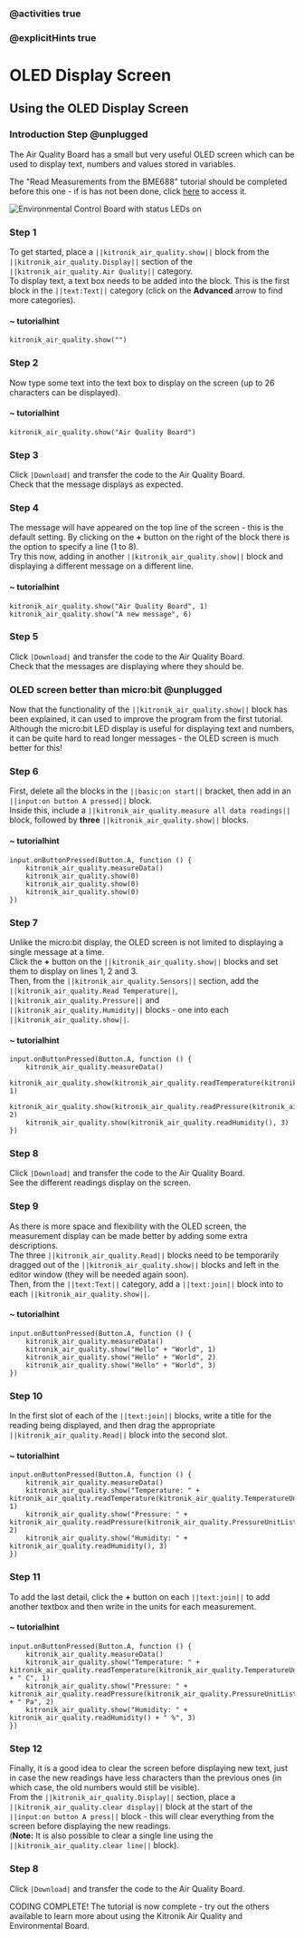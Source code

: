 ### @activities true
### @explicitHints true

# OLED Display Screen

## Using the OLED Display Screen
### Introduction Step @unplugged
The Air Quality Board has a small but very useful OLED screen which can be used to display text, numbers and values stored in variables.  
  
The "Read Measurements from the BME688" tutorial should be completed before this one - if is has not been done, click [here](https://makecode.microbit.org/#tutorial:https://github.com/KitronikLtd/pxt-kitronik-smart-greenhouse/a_VisualThermometerTutorial) to access it.  

![Environmental Control Board with status LEDs on](https://KitronikLtd.github.io/pxt-kitronik-smart-greenhouse/assets/status-leds-SMALL.png)

### Step 1
To get started, place a ``||kitronik_air_quality.show||`` block from the ``||kitronik_air_quality.Display||`` section of the ``||kitronik_air_quality.Air Quality||`` category.  
To display text, a text box needs to be added into the block. This is the first block in the ``||text:Text||`` category (click on the **Advanced** arrow to find more categories).  

#### ~ tutorialhint
```blocks
kitronik_air_quality.show("")
```

### Step 2
Now type some text into the text box to display on the screen (up to 26 characters can be displayed).  

#### ~ tutorialhint
```blocks
kitronik_air_quality.show("Air Quality Board")
```

### Step 3
Click ``|Download|`` and transfer the code to the Air Quality Board.  
Check that the message displays as expected. 

### Step 4
The message will have appeared on the top line of the screen - this is the default setting. By clicking on the **+** button on the right of the block there is the option to specify a line (1 to 8).  
Try this now, adding in another ``||kitronik_air_quality.show||`` block and displaying a different message on a different line.  

#### ~ tutorialhint
```blocks
kitronik_air_quality.show("Air Quality Board", 1)
kitronik_air_quality.show("A new message", 6)
```

### Step 5
Click ``|Download|`` and transfer the code to the Air Quality Board.  
Check that the messages are displaying where they should be.  

### OLED screen better than micro:bit @unplugged
Now that the functionality of the ``||kitronik_air_quality.show||`` block has been explained, it can used to improve the program from the first tutorial.  
Although the micro:bit LED display is useful for displaying text and numbers, it can be quite hard to read longer messages - the OLED screen is much better for this!  

### Step 6
First, delete all the blocks in the ``||basic:on start||`` bracket, then add in an ``||input:on button A pressed||`` block.  
Inside this, include a ``||kitronik_air_quality.measure all data readings||`` block, followed by **three** ``||kitronik_air_quality.show||`` blocks.  

#### ~ tutorialhint
```blocks
input.onButtonPressed(Button.A, function () {
    kitronik_air_quality.measureData()
    kitronik_air_quality.show(0)
    kitronik_air_quality.show(0)
    kitronik_air_quality.show(0)
})
```

### Step 7
Unlike the micro:bit display, the OLED screen is not limited to displaying a single message at a time.  
Click the **+** button on the ``||kitronik_air_quality.show||`` blocks and set them to display on lines 1, 2 and 3.  
Then, from the ``||kitronik_air_quality.Sensors||`` section, add the ``||kitronik_air_quality.Read Temperature||``, ``||kitronik_air_quality.Pressure||`` and ``||kitronik_air_quality.Humidity||`` blocks - one into each ``||kitronik_air_quality.show||``.  

#### ~ tutorialhint
```blocks
input.onButtonPressed(Button.A, function () {
    kitronik_air_quality.measureData()
    kitronik_air_quality.show(kitronik_air_quality.readTemperature(kitronik_air_quality.TemperatureUnitList.C), 1)
    kitronik_air_quality.show(kitronik_air_quality.readPressure(kitronik_air_quality.PressureUnitList.Pa), 2)
    kitronik_air_quality.show(kitronik_air_quality.readHumidity(), 3)
})
```

### Step 8
Click ``|Download|`` and transfer the code to the Air Quality Board.  
See the different readings display on the screen.  

### Step 9
As there is more space and flexibility with the OLED screen, the measurement display can be made better by adding some extra descriptions.  
The three ``||kitronik_air_quality.Read||`` blocks need to be temporarily dragged out of the ``||kitronik_air_quality.show||`` blocks and left in the editor window (they will be needed again soon).  
Then, from the ``||text:Text||`` category, add a ``||text:join||`` block into to each ``||kitronik_air_quality.show||``.  

#### ~ tutorialhint
```blocks
input.onButtonPressed(Button.A, function () {
    kitronik_air_quality.measureData()
    kitronik_air_quality.show("Hello" + "World", 1)
    kitronik_air_quality.show("Hello" + "World", 2)
    kitronik_air_quality.show("Hello" + "World", 3)
})
```

### Step 10
In the first slot of each of the ``||text:join||`` blocks, write a title for the reading being displayed, and then drag the appropriate ``||kitronik_air_quality.Read||`` block into the second slot.  

#### ~ tutorialhint
```blocks
input.onButtonPressed(Button.A, function () {
    kitronik_air_quality.measureData()
    kitronik_air_quality.show("Temperature: " + kitronik_air_quality.readTemperature(kitronik_air_quality.TemperatureUnitList.C), 1)
    kitronik_air_quality.show("Pressure: " + kitronik_air_quality.readPressure(kitronik_air_quality.PressureUnitList.Pa), 2)
    kitronik_air_quality.show("Humidity: " + kitronik_air_quality.readHumidity(), 3)
})
```

### Step 11
To add the last detail, click the **+** button on each ``||text:join||`` to add another textbox and then write in the units for each measurement.  

#### ~ tutorialhint
```blocks
input.onButtonPressed(Button.A, function () {
    kitronik_air_quality.measureData()
    kitronik_air_quality.show("Temperature: " + kitronik_air_quality.readTemperature(kitronik_air_quality.TemperatureUnitList.C) + " C", 1)
    kitronik_air_quality.show("Pressure: " + kitronik_air_quality.readPressure(kitronik_air_quality.PressureUnitList.Pa) + " Pa", 2)
    kitronik_air_quality.show("Humidity: " + kitronik_air_quality.readHumidity() + " %", 3)
})
```

### Step 12
Finally, it is a good idea to clear the screen before displaying new text, just in case the new readings have less characters than the previous ones (in which case, the old numbers would still be visible).  
From the ``||kitronik_air_quality.Display||`` section, place a ``||kitronik_air_quality.clear display||`` block at the start of the ``||input:on button A press||`` block - this will clear everything from the screen before displaying the new readings.  
(**Note:** It is also possible to clear a single line using the ``||kitronik_air_quality.clear line||`` block).  

### Step 8
Click ``|Download|`` and transfer the code to the Air Quality Board.   

CODING COMPLETE! The tutorial is now complete - try out the others available to learn more about using the Kitronik Air Quality and Environmental Board.